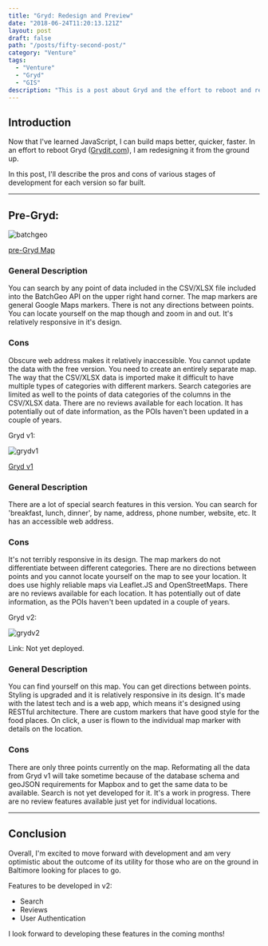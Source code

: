 ```yaml
---
title: "Gryd: Redesign and Preview"
date: "2018-06-24T11:20:13.121Z"
layout: post
draft: false
path: "/posts/fifty-second-post/"
category: "Venture"
tags:
  - "Venture"
  - "Gryd"
  - "GIS"
description: "This is a post about Gryd and the effort to reboot and redesign it using OpenStreetMaps and Mapbox."
---
```

<h2>Introduction</h2>

Now that I've learned JavaScript, I can build maps better, quicker, faster. In an effort to reboot Gryd (<a href="http://www.grydit.com/">Grydit.com</a>), I am redesigning it from the ground up. 

In this post, I'll describe the pros and cons of various stages of development for each version so far built. 

<hr>
<h2>Pre-Gryd: </h2>

![batchgeo](./batchgeo.png "batchgeo")

<a href="https://batchgeo.com/map/672a84f01140f0fb38527e2d1206ada3">pre-Gryd Map</a>

<h3>General Description</h3> 

You can search by any point of data included in the CSV/XLSX file included into the BatchGeo API on the upper right hand corner. The map markers are general Google Maps markers. There is not any directions between points. You can locate yourself on the map though and zoom in and out. It's relatively responsive in it's design. 

<h3>Cons</h3> 

Obscure web address makes it relatively inaccessible. You cannot update the data with the free version. You need to create an entirely separate map. The way that the CSV/XLSX data is imported make it difficult to have multiple types of categories with different markers. Search categories are limited as well to the points of data categories of the columns in the CSV/XLSX data. 
There are no reviews available for each location. It has potentially out of date information, as the POIs haven't been updated in a couple of years. 

Gryd v1: 

![grydv1](./gryditcom.png "Gryd v1")

<a href="http://grydit.com/testindev/index.php?query=Food">Gryd v1</a>

<h3>General Description</h3> 

There are a lot of special search features in this version. You can search for 'breakfast, lunch, dinner', by name, address, phone number, website, etc. It has an accessible web address. 

<h3>Cons</h3> 

It's not terribly responsive in its design. The map markers do not differentiate between different categories. There are no directions between points and you cannot locate yourself on the map to see your location. 
It does use highly reliable maps via Leaflet.JS and OpenStreetMaps. 
There are no reviews available for each location. It has potentially out of date information, as the POIs haven't been updated in a couple of years. 

Gryd v2: 

![grydv2](./grydv2.png "Gryd v2")

Link: Not yet deployed. 

<h3>General Description</h3> 

You can find yourself on this map. You can get directions between points. Styling is upgraded and it is relatively responsive in its design. 
It's made with the latest tech and is a web app, which means it's designed using RESTful architecture. There are custom markers that have good style for the food places. On click, a user is flown to the individual map marker with details on the location. 

<h3>Cons</h3>

There are only three points currently on the map. Reformating all the data from Gryd v1 will take sometime because of the database schema and geoJSON requirements for Mapbox and to get the same data to be available. Search is not yet developed for it. It's a work in progress. There are no review features available just yet for individual locations. 

<hr>

<h2>Conclusion</h2>

Overall, I'm excited to move forward with development and am very optimistic about the outcome of its utility for those who are on the ground in Baltimore looking for places to go. 

Features to be developed in v2: 
- Search
- Reviews
- User Authentication

I look forward to developing these features in the coming months!




